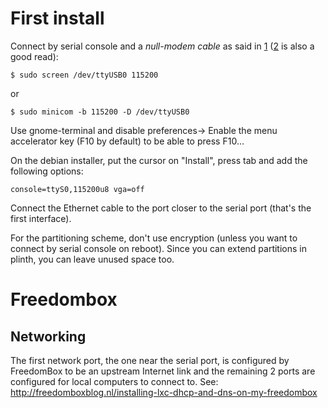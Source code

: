 # First install #

Connect by serial console and a *null-modem cable* as said in [1] ([2] is also a
good read):

  ```
  $ sudo screen /dev/ttyUSB0 115200
  ```
or
  ```
  $ sudo minicom -b 115200 -D /dev/ttyUSB0
  ```

Use gnome-terminal and disable preferences-> Enable the menu accelerator key
(F10 by default) to be able to press F10…

On the debian installer, put the cursor on "Install", press tab
and add the following options:

  ```
  console=ttyS0,115200u8 vga=off
  ```

Connect the Ethernet cable to the port closer to the serial port (that's the
first interface).

For the partitioning scheme, don't use encryption (unless you want to connect by
serial console on reboot). Since you can extend partitions in plinth, you can
leave unused space too.

[1]: http://pcengines.ch/howto.htm#serialconsole
[2]: http://www.tldp.org/HOWTO/Remote-Serial-Console-HOWTO/index.html


# Freedombox #

## Networking ##

The first network port, the one near the serial port, is configured by
FreedomBox to be an upstream Internet link and the remaining 2 ports are
configured for local computers to connect to.
See:
http://freedomboxblog.nl/installing-lxc-dhcp-and-dns-on-my-freedombox
